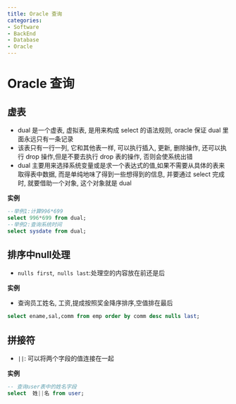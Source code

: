 ```yaml
---
title: Oracle 查询
categories:
- Software
- BackEnd
- Database
- Oracle
---
```

# Oracle 查询

## 虚表

- dual 是一个虚表, 虚拟表, 是用来构成 select 的语法规则, oracle 保证 dual 里面永远只有一条记录
- 该表只有一行一列, 它和其他表一样, 可以执行插入, 更新, 删除操作, 还可以执行 drop 操作,但是不要去执行 drop 表的操作, 否则会使系统出错
- dual 主要用来选择系统变量或是求一个表达式的值,如果不需要从具体的表来取得表中数据, 而是单纯地味了得到一些想得到的信息, 并要通过 select 完成时, 就要借助一个对象, 这个对象就是 dual

**实例**

```sql
--举例1:计算996*699
select 996*699 from dual;
--举例2:查询系统时间
select sysdate from dual;
```

## 排序中null处理

- `nulls first`,` nulls last`:处理空的内容放在前还是后

**实例**

- 查询员工姓名, 工资,提成按照奖金降序排序,空值排在最后

```sql
select ename,sal,comm from emp order by comm desc nulls last;
```

## 拼接符

- `||`: 可以将两个字段的值连接在一起

**实例**

```sql
-- 查询user表中的姓名字段
select  姓||名 from user;
```

